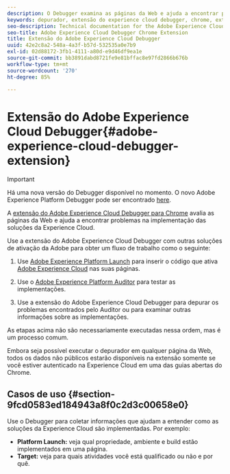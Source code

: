 ```yaml
---
description: O Debugger examina as páginas da Web e ajuda a encontrar problemas na implementação das soluções da Experience Cloud
keywords: depurador, extensão do experience cloud debugger, chrome, extensão
seo-description: Technical documentation for the Adobe Experience Cloud Debugger Chrome Extension - examine your web pages and understand problems with your Experience Cloud solution mplementations
seo-title: Adobe Experience Cloud Debugger Chrome Extension
title: Extensão do Adobe Experience Cloud Debugger
uuid: 42e2c8a2-548a-4a3f-b57d-532535a0e7b9
exl-id: 02d88172-3fb1-4111-a80d-e9d46df9ea1e
source-git-commit: bb3891dabd8721fe9e81bffac8e97fd2866b676b
workflow-type: tm+mt
source-wordcount: '270'
ht-degree: 85%

---
```


# Extensão do Adobe Experience Cloud Debugger{#adobe-experience-cloud-debugger-extension}

>[!IMPORTANT]
>
>Há uma nova versão do Debugger disponível no momento. O novo Adobe Experience Platform Debugger pode ser encontrado [here](https://chrome.google.com/webstore/detail/adobe-experience-platform/bfnnokhpnncpkdmbokanobigaccjkpob).

A [extensão do Adobe Experience Cloud Debugger para Chrome](https://chrome.google.com/webstore/detail/adobe-experience-cloud-de/ocdmogmohccmeicdhlhhgepeaijenapj) avalia as páginas da Web e ajuda a encontrar problemas na implementação das soluções da Experience Cloud.

Use a extensão do Adobe Experience Cloud Debugger com outras soluções de ativação da Adobe para obter um fluxo de trabalho como o seguinte:

1. Use [Adobe Experience Platform Launch](https://experienceleague.adobe.com/docs/launch/using/home.html?lang=pt-BR) para inserir o código que ativa [Adobe Experience Cloud](https://experienceleague.adobe.com/docs/home.html) nas suas páginas.

1. Use o [Adobe Experience Platform Auditor](https://docs.adobe.com/content/help/pt-BR/auditor/using/overview.html) para testar as implementações.
1. Use a extensão do Adobe Experience Cloud Debugger para depurar os problemas encontrados pelo Auditor ou para examinar outras informações sobre as implementações.

As etapas acima não são necessariamente executadas nessa ordem, mas é um processo comum.

Embora seja possível executar o depurador em qualquer página da Web, todos os dados não públicos estarão disponíveis na extensão somente se você estiver autenticado na Experience Cloud em uma das guias abertas do Chrome.

## Casos de uso {#section-9fcd0583ed184943a8f0c2d3c00658e0}

Use o Debugger para coletar informações que ajudam a entender como as soluções da Experience Cloud são implementadas. Por exemplo:

* **Platform Launch:** veja qual propriedade, ambiente e build estão implementados em uma página.
* **Target:** veja para quais atividades você está qualificado ou não e por quê.
